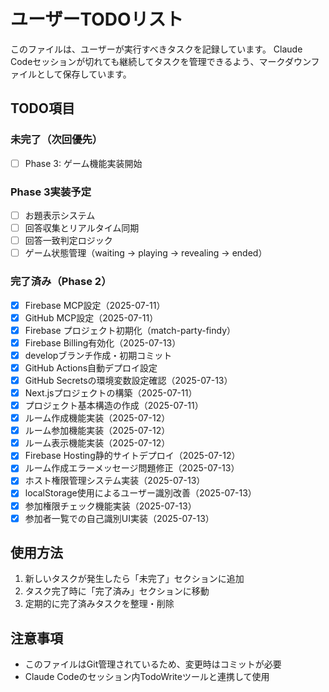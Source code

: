 # ユーザーTODOリスト

このファイルは、ユーザーが実行すべきタスクを記録しています。
Claude Codeセッションが切れても継続してタスクを管理できるよう、マークダウンファイルとして保存しています。

## TODO項目

### 未完了（次回優先）
- [ ] Phase 3: ゲーム機能実装開始

### Phase 3実装予定
- [ ] お題表示システム
- [ ] 回答収集とリアルタイム同期
- [ ] 回答一致判定ロジック
- [ ] ゲーム状態管理（waiting → playing → revealing → ended）

### 完了済み（Phase 2）
- [x] Firebase MCP設定（2025-07-11）
- [x] GitHub MCP設定（2025-07-11）
- [x] Firebase プロジェクト初期化（match-party-findy）
- [x] Firebase Billing有効化（2025-07-13）
- [x] developブランチ作成・初期コミット
- [x] GitHub Actions自動デプロイ設定
- [x] GitHub Secretsの環境変数設定確認（2025-07-13）
- [x] Next.jsプロジェクトの構築（2025-07-11）
- [x] プロジェクト基本構造の作成（2025-07-11）
- [x] ルーム作成機能実装（2025-07-12）
- [x] ルーム参加機能実装（2025-07-12）
- [x] ルーム表示機能実装（2025-07-12）
- [x] Firebase Hosting静的サイトデプロイ（2025-07-12）
- [x] ルーム作成エラーメッセージ問題修正（2025-07-13）
- [x] ホスト権限管理システム実装（2025-07-13）
- [x] localStorage使用によるユーザー識別改善（2025-07-13）
- [x] 参加権限チェック機能実装（2025-07-13）
- [x] 参加者一覧での自己識別UI実装（2025-07-13）

## 使用方法

1. 新しいタスクが発生したら「未完了」セクションに追加
2. タスク完了時に「完了済み」セクションに移動
3. 定期的に完了済みタスクを整理・削除

## 注意事項

- このファイルはGit管理されているため、変更時はコミットが必要
- Claude Codeのセッション内TodoWriteツールと連携して使用